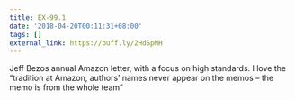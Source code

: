 ```yaml
---
title: EX-99.1
date: '2018-04-20T00:11:31+08:00'
tags: []
external_link: https://buff.ly/2HdSpMH
---
```


Jeff Bezos annual Amazon letter, with a focus on high standards. I love the “tradition at Amazon, authors’ names never appear on the memos – the memo is from the whole team”
